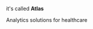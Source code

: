 
<img href="https://github.com/atlas-bi/website/blob/6c8463e92c7d33afa1d5e64875fcd29ccfcf1e73/images/report_group.png?raw=true" />

it's called **Atlas**

Analytics solutions for healthcare